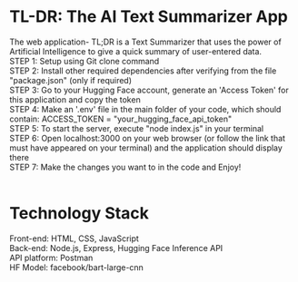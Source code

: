 # TL-DR: The AI Text Summarizer App
The web application- TL;DR is a Text Summarizer that uses the power of Artificial Intelligence to give a quick summary of user-entered data.
<br>
STEP 1: Setup using Git clone command <br>
STEP 2: Install other required dependencies after verifying from the file "package.json" (only if required) <br>
STEP 3: Go to your Hugging Face account, generate an 'Access Token' for this application and copy the token <br>
STEP 4: Make an '.env' file in the main folder of your code, which should contain: ACCESS_TOKEN = "your_hugging_face_api_token" <br>
STEP 5: To start the server, execute "node index.js" in your terminal <br>
STEP 6: Open localhost:3000 on your web browser (or follow the link that must have appeared on your terminal) and the application should display there <br>
STEP 7: Make the changes you want to in the code and Enjoy! <br>
<br>

# Technology Stack
Front-end: HTML, CSS, JavaScript <br>
Back-end: Node.js, Express, Hugging Face Inference API <br>
API platform: Postman <br>
HF Model: facebook/bart-large-cnn <br>

